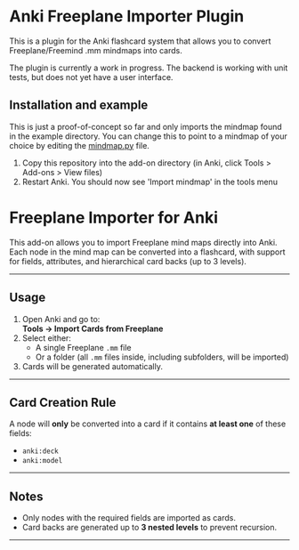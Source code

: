 # Anki Freeplane Importer Plugin

This is a plugin for the Anki flashcard system that allows you to convert Freeplane/Freemind .mm mindmaps into cards.

The plugin is currently a work in progress. The backend is working with unit tests, but does not yet have a user interface.

## Installation and example

This is just a proof-of-concept so far and only imports the mindmap found in the example directory. You can change this to point to a mindmap of your choice by editing the [mindmap.py](mindmap.py) file.

1. Copy this repository into the add-on directory (in Anki, click Tools > Add-ons > View files)
2. Restart Anki. You should now see 'Import mindmap' in the tools menu

# Freeplane Importer for Anki

This add-on allows you to import Freeplane mind maps directly into Anki.  
Each node in the mind map can be converted into a flashcard, with support 
for fields, attributes, and hierarchical card backs (up to 3 levels).

---

## Usage

1. Open Anki and go to:  
   **Tools → Import Cards from Freeplane**  
2. Select either:
   - A single Freeplane `.mm` file  
   - Or a folder (all `.mm` files inside, including subfolders, will be imported)  
3. Cards will be generated automatically.

---

## Card Creation Rule

A node will **only** be converted into a card if it contains **at least one** of these fields:

- `anki:deck`  
- `anki:model`  



 

---

## Notes

- Only nodes with the required fields are imported as cards.  
- Card backs are generated up to **3 nested levels** to prevent recursion.  

---


